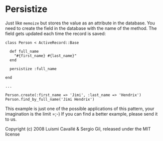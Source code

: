 Persistize
==========

Just like `memoize` but stores the value as an attribute in the database. You need to create the field in the database with the name of the method. The field gets updated each time the record is saved:

    class Person < ActiveRecord::Base
    
      def full_name
        "#{first_name} #{last_name}"
      end
  
      persistize :full_name
    
    end
  
    ...
  
    Person.create(:first_name => 'Jimi', :last_name => 'Hendrix')
    Person.find_by_full_name('Jimi Hendrix')
  
This example is just one of the possible applications of this pattern, your imagination is the limit =;-) If you can find a better example, please send it to us.

Copyright (c) 2008 Luismi Cavallé & Sergio Gil, released under the MIT license
